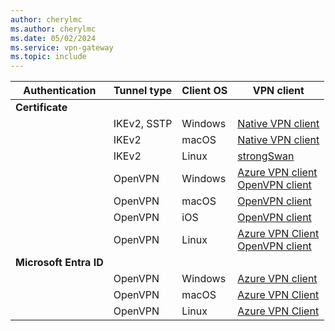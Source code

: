```yaml
---
author: cherylmc
ms.author: cherylmc
ms.date: 05/02/2024
ms.service: vpn-gateway
ms.topic: include
---
```


| Authentication | Tunnel type |Client OS|VPN client |
| --- | --- | --- |---|
| **Certificate** |    | |  |
|  | IKEv2, SSTP   |Windows |  [Native VPN client](../articles/vpn-gateway/point-to-site-vpn-client-certificate-windows-native.md)|
|  | IKEv2|macOS |[Native VPN client](../articles/vpn-gateway/point-to-site-vpn-client-cert-mac.md)|
| |  IKEv2|Linux |[strongSwan](../articles/vpn-gateway/point-to-site-vpn-client-cert-linux.md) |
| | OpenVPN |Windows |[Azure VPN client](../articles/vpn-gateway/point-to-site-vpn-client-certificate-windows-azure-vpn-client.md)<br> [OpenVPN client](../articles/vpn-gateway/point-to-site-vpn-client-certificate-windows-openvpn-client.md)|
| | OpenVPN  |macOS|[OpenVPN client](../articles/vpn-gateway/point-to-site-vpn-client-certificate-openvpn-mac.md)|
| | OpenVPN  |iOS |[OpenVPN client](../articles/vpn-gateway/point-to-site-vpn-client-certificate-openvpn-ios.md)|
| | OpenVPN |Linux | [Azure VPN Client](../articles/vpn-gateway/point-to-site-certificate-client-linux-azure-vpn-client.md)<br>[OpenVPN client](../articles/vpn-gateway/point-to-site-vpn-client-cert-linux.md)|
| **Microsoft Entra ID** |    | |  |
|   | OpenVPN| Windows | [Azure VPN client](../articles/vpn-gateway/point-to-site-entra-vpn-client-windows.md)|
|  | OpenVPN| macOS |[Azure VPN Client](../articles/vpn-gateway/point-to-site-entra-vpn-client-mac.md) |
|  | OpenVPN| Linux |[Azure VPN Client](../articles/vpn-gateway/point-to-site-entra-vpn-client-linux.md) |